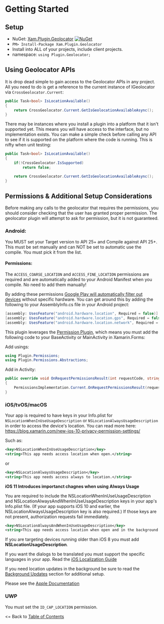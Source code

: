 # Getting Started

## Setup
* NuGet: [Xam.Plugin.Geolocator](http://www.nuget.org/packages/Xam.Plugin.Geolocator) [![NuGet](https://img.shields.io/nuget/v/Xam.Plugin.Geolocator.svg?label=NuGet)](https://www.nuget.org/packages/Xam.Plugin.Geolocator/)
* `PM> Install-Package Xam.Plugin.Geolocator`
* Install into ALL of your projects, include client projects.
* namespace: `using Plugin.Geolocator;`


## Using Geolocator APIs
It is drop dead simple to gain access to the Geolocator APIs in any project. All you need to do is get a reference to the current instance of IGeolocator via `CrossGeolocator.Current`:

```csharp
public Task<bool> IsLocationAvailable()
{
    return CrossGeolocator.Current.GetIsGeolocationAvailableAsync();
}
```

There may be instances where you install a plugin into a platform that it isn't supported yet. This means you will have access to the interface, but no implementation exists. You can make a simple check before calling any API to see if it is supported on the platform where the code is running. This is nifty when unit testing:

```csharp
public Task<bool> IsLocationAvailable()
{
    if(!CrossGeolocator.IsSupported)
        return false;

    return CrossGeolocator.Current.GetIsGeolocationAvailableAsync();
}
```



## Permissions & Additional Setup Considerations
Before making any calls to the geolocator that requires the permissions, you should consider checking that the user has granted proper permission. The geolocator plugin will attempt to ask for permission, but it is not guaranteed.

### Android:
You MUST set your Target version to API 25+ and Compile against API 25+. This must be set manually and can NOT be set to automatic use the compile. You must pick it from the list.

#### Permissions:
The `ACCESS_COARSE_LOCATION` and `ACCESS_FINE_LOCATION` permissions are required and are automatically added to your Android Manifest when you compile. No need to add them manually!

By adding these permissions [Google Play will automatically filter out devices](http://developer.android.com/guide/topics/manifest/uses-feature-element.html#permissions-features) without specific hardware. You can get around this by adding the following to your AssemblyInfo.cs file in your Android project:

```csharp
[assembly: UsesFeature("android.hardware.location", Required = false)]
[assembly: UsesFeature("android.hardware.location.gps", Required = false)]
[assembly: UsesFeature("android.hardware.location.network", Required = false)]
```

This plugin leverages the [Permission Plugin](http://github.com/jamesmontemagno/permissionsplugin), which means you must add the following code to your BaseActivity or MainActivity in Xamarin.Forms:

Add usings:
```csharp
using Plugin.Permissions;
using Plugin.Permissions.Abstractions;
```

Add in Activity:
```csharp
public override void OnRequestPermissionsResult(int requestCode, string[] permissions, Permission[] grantResults)
{
    PermissionsImplementation.Current.OnRequestPermissionsResult(requestCode, permissions, grantResults);
}
```

### iOS/tvOS/macOS
Your app is required to have keys in your Info.plist for `NSLocationWhenInUseUsageDescription` or `NSLocationAlwaysUsageDescription` in order to access the device's location. You can read more here: https://blog.xamarin.com/new-ios-10-privacy-permission-settings/

Such as:
```xml
<key>NSLocationWhenInUseUsageDescription</key>
<string>This app needs access location when open.</string>
```
or
```xml
<key>NSLocationAlwaysUsageDescription</key>
<string>This app needs access always to location.</string>
```

**iOS 11 Introduces importanct chagnes when using Always Usage**

You are required to include the NSLocationWhenInUseUsageDescription and NSLocationAlwaysAndWhenInUseUsageDescription keys in your app's Info.plist file. (If your app supports iOS 10 and earlier, the NSLocationAlwaysUsageDescription key is also required.) If those keys are not present, authorization requests fail immediately.

```xml
<key>NSLocationAlwaysAndWhenInUseUsageDescription</key>
<string>This app needs access location when open and in the background.</string>
```

If you are targeting devices running older than iOS 8 you must add **NSLocationUsageDescription**.

If you want the dialogs to be translated you must support the specific languages in your app. Read the [iOS Localization Guide](https://developer.xamarin.com/guides/ios/advanced_topics/localization_and_internationalization/)

If you need location updates in the background be sure to read the [Background Updates](BackgroundUpdates.md) section for additional setup.



Please see the [Apple Documentation](https://devstreaming-cdn.apple.com/videos/wwdc/2017/713tkef4yl0sv3k/713/713_whats_new_in_location_technologies.pdf)

### UWP
You must set the `ID_CAP_LOCATION` permission.





<= Back to [Table of Contents](README.md)
